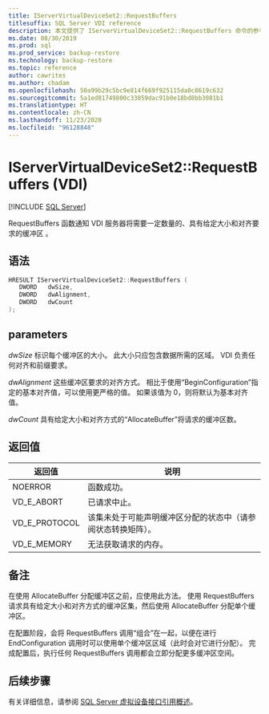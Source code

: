 ```yaml
---
title: IServerVirtualDeviceSet2::RequestBuffers
titlesuffix: SQL Server VDI reference
description: 本文提供了 IServerVirtualDeviceSet2::RequestBuffers 命令的参考。
ms.date: 08/30/2019
ms.prod: sql
ms.prod_service: backup-restore
ms.technology: backup-restore
ms.topic: reference
author: cawrites
ms.author: chadam
ms.openlocfilehash: 50a99b29c5bc9e814f669f925115da0c8619c632
ms.sourcegitcommit: 5a1ed81749800c33059dac91b0e18bd8bb3081b1
ms.translationtype: HT
ms.contentlocale: zh-CN
ms.lasthandoff: 11/23/2020
ms.locfileid: "96128848"
---
```

# <a name="iservervirtualdeviceset2requestbuffers-vdi"></a>IServerVirtualDeviceSet2::RequestBuffers (VDI)

[!INCLUDE [SQL Server](../../../includes/applies-to-version/sqlserver.md)]

RequestBuffers 函数通知 VDI 服务器将需要一定数量的、具有给定大小和对齐要求的缓冲区  。

## <a name="syntax"></a>语法

```c
HRESULT IServerVirtualDeviceSet2::RequestBuffers (
   DWORD   dwSize,
   DWORD   dwAlignment,
   DWORD   dwCount
);
```

## <a name="parameters"></a>parameters

*dwSize* 标识每个缓冲区的大小。 此大小只应包含数据所需的区域。 VDI 负责任何对齐和前缀要求。

*dwAlignment* 这些缓冲区要求的对齐方式。 相比于使用“BeginConfiguration”指定的基本对齐值，可以使用更严格的值。 如果该值为 0，则将默认为基本对齐值。

*dwCount* 具有给定大小和对齐方式的“AllocateBuffer”将请求的缓冲区数。

## <a name="return-value"></a>返回值

|返回值 | 说明 |
|---|---|
| NOERROR | 函数成功。 |
| VD_E_ABORT | 已请求中止。 |
| VD_E_PROTOCOL | 该集未处于可能声明缓冲区分配的状态中（请参阅状态转换矩阵）。 |
| VD_E_MEMORY | 无法获取请求的内存。 |

## <a name="remarks"></a>备注

在使用 AllocateBuffer 分配缓冲区之前，应使用此方法。 使用 RequestBuffers 请求具有给定大小和对齐方式的缓冲区集，然后使用 AllocateBuffer 分配单个缓冲区。

在配置阶段，会将 RequestBuffers 调用“组合”在一起，以便在进行 EndConfiguration 调用时可以使用单个缓冲区区域（此时会对它进行分配）。 完成配置后，执行任何 RequestBuffers 调用都会立即分配更多缓冲区空间。

## <a name="next-steps"></a>后续步骤

有关详细信息，请参阅 [SQL Server 虚拟设备接口引用概述](reference-virtual-device-interface.md)。